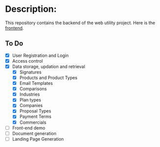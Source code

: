 # Description:

This repository contains the backend of the web utility project. Here is the [frontend](https://www.github.com/asyncxeno/notamedia-frontend).

## To Do

- [x] User Registration and Login
- [x] Access control
- [x] Data storage, updation and retrieval
    - [x] Signatures
    - [x] Products and Product Types
    - [x] Email Templates
    - [x] Comparisons
    - [x] Industries
    - [x] Plan types
    - [x] Companies
    - [x] Proposal Types
    - [x] Payment Terms
    - [x] Commercials
- [ ] Front-end demo 
- [ ] Document generation
- [ ] Landing Page Generation
